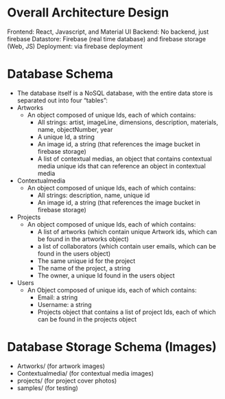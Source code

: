 # Overall Architecture Design
Frontend: React, Javascript, and Material UI
Backend: No backend, just firebase
Datastore: Firebase (real time database) and firebase storage (Web, JS)
Deployment: via firebase deployment

# Database Schema

- The database itself is a NoSQL database, with the entire data store is separated out into four “tables”: 
- Artworks
  - An object composed of unique Ids, each of which contains:
    - All strings: artist, imageLine, dimensions, description, materials, name, objectNumber, year
    - A unique Id, a string
    - An image id, a string (that references the image bucket in firebase storage)
    - A list of contextual medias, an object that contains contextual media unique ids that can reference an object in contextual media
- Contextualmedia
  - An object composed of unique Ids, each of which contains:
    - All strings: description, name, unique id
    - An image id, a string (that references the image bucket in firebase storage)
- Projects
  - An object composed of unique Ids, each of which contains:
    - A list of artworks (which contain unique Artwork ids, which can be found in the artworks object)
    - a list of collaborators (which contain user emails, which can be found in the users object)
    - The same unique id for the project
    - The name of the project, a string
    - The owner, a unique Id found in the users object
- Users
  - An Object composed of unique ids, each of which contains:
    - Email: a string
    - Username: a string
    - Projects object that contains a list of project Ids, each of which can be found in the projects object

# Database Storage Schema (Images)
- Artworks/ (for artwork images)
- Contextualmedia/ (for contextual media images)
- projects/ (for project cover photos)
- samples/ (for testing)
